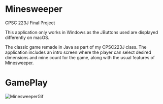 # Minesweeper
CPSC 223J Final Project

This application only works in Windows as the JButtons used are displayed differently on macOS.

The classic game remade in Java as part of my CPSC223J class. The application includes an intro screen where the player can select desired dimensions and mine count for the game, along with the usual features of Minesweeper.

# GamePlay
![MinesweeperGif](https://user-images.githubusercontent.com/36426709/62002281-c740e980-b0b5-11e9-9335-c654c36db926.gif)
